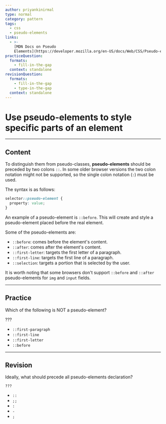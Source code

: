```yaml
---
author: priyankinirmal
type: normal
category: pattern
tags:
  - css
  - pseudo-elements
links:
  - >-
    [MDN Docs on Pseudo
    Elements](https://developer.mozilla.org/en-US/docs/Web/CSS/Pseudo-elements){documentation}
practiceQuestion:
  formats:
    - fill-in-the-gap
  context: standalone
revisionQuestion:
  formats:
    - fill-in-the-gap
    - type-in-the-gap
  context: standalone
---
```


# Use pseudo-elements to style specific parts of an element


---

## Content

To distinguish them from pseudo-classes, **pseudo-elements** should be preceded by two colons `::`. In some older browser versions the two colon notation might not be supported, so the single colon notation (`:`) must be used.

The syntax is as follows:

```css
selector::pseudo-element {
  property: value;
}
```

An example of a pseudo-element is `::before`. This will create and style a pseudo-element placed before the real element.

Some of the pseudo-elements are:

- `::before`: comes before the element's content.
- `::after`: comes after the element's content.
- `::first-letter`: targets the first letter of a paragraph.
- `::first-line`: targets the first line of a paragraph.
- `::selection`: targets a portion that is selected by the user.

It is worth noting that some browsers don't support `::before` and `::after` pseudo-elements for `img` and `input` fields.


---

## Practice

Which of the following is NOT a pseudo-element?

???

- `::first-paragraph`
- `::first-line`
- `::first-letter`
- `::before`


---

## Revision

Ideally, what should precede all pseudo-elements declaration?

```plain-text
???
```

- `::`
- `;;`
- `:`
- `-`
- `;`
